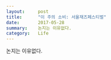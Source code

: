 ```yaml
---
layout:     post
title:      "이 주의 소비: 서울재즈페스티벌"
date:       2017-05-28
summary:    논지는 이유없다.
category:   Life
---
```


논지는 이유없다.
